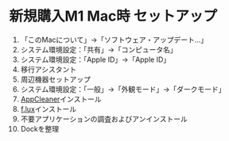 # 新規購入M1 Mac時 セットアップ

1. 「このMacについて」→「ソフトウェア・アップデート…」
2. システム環境設定：「共有」→「コンピュータ名」
3. システム環境設定：「Apple ID」→「Apple ID」
4. 移行アシスタント
5. 周辺機器セットアップ
6. システム環境設定：「一般」→「外観モード」→「ダークモード」
7. [AppCleaner](https://freemacsoft.net/appcleaner/)インストール
8. [f.lux](https://justgetflux.com/)インストール
9. 不要アプリケーションの調査およびアンインストール
10. Dockを整理

